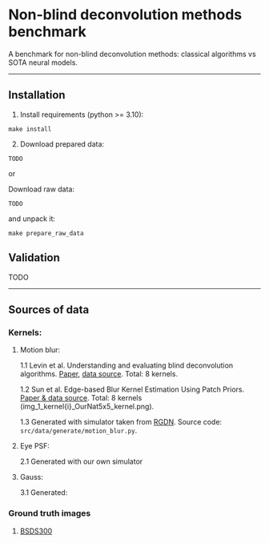 # Non-blind deconvolution methods benchmark

A benchmark for non-blind deconvolution methods: classical algorithms vs SOTA neural models.

---

## Installation

1. Install requirements (python >= 3.10):

```
make install
```

2. Download prepared data:

```
TODO
```

or

Download raw data:

```
TODO
```

and unpack it:

```
make prepare_raw_data
```

## Validation

TODO

---

## Sources of data

### Kernels:

1. Motion blur:

    1.1 Levin et al. Understanding and evaluating blind deconvolution algorithms. [Paper](https://ieeexplore.ieee.org/abstract/document/5206815), [data source](https://webee.technion.ac.il/people/anat.levin/). Total: 8 kernels.

    1.2 Sun et al. Edge-based Blur Kernel Estimation Using Patch Priors. [Paper & data source](https://cs.brown.edu/people/lbsun/deblur2013/deblur2013iccp.html). Total: 8 kernels (img_1_kernel{i}_OurNat5x5_kernel.png).

    1.3 Generated with simulator taken from [RGDN](https://github.com/donggong1/learn-optimizer-rgdn). Source code: `src/data/generate/motion_blur.py`. 


2. Eye PSF:

    2.1 Generated with our own simulator 

3. Gauss:

    3.1 Generated:


### Ground truth images

1. [BSDS300](https://www2.eecs.berkeley.edu/Research/Projects/CS/vision/grouping/segbench/)